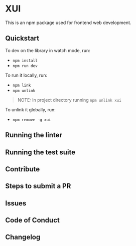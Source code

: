 # XUI

This is an npm package used for frontend web development.

## Quickstart

To dev on the library in watch mode, run:

- `npm install`
- `npm run dev`

To run it locally, run:

- `npm link`
- `npm unlink`

> NOTE: In project directory running `npm unlink xui`

To unlink it globally, run:

- `npm remove -g xui`

## Running the linter

## Running the test suite

## Contribute

## Steps to submit a PR

## Issues

## Code of Conduct

## Changelog